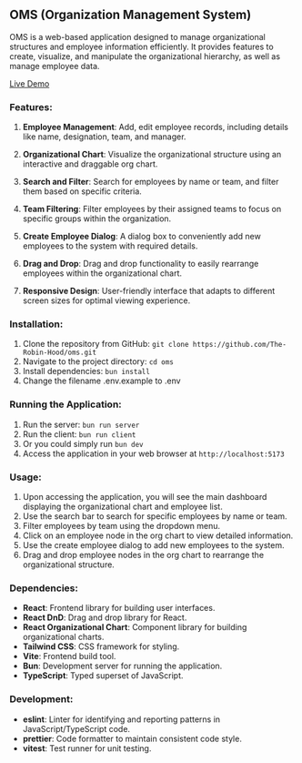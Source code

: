 ## OMS (Organization Management System)

OMS is a web-based application designed to manage organizational structures and employee information efficiently. It provides features to create, visualize, and manipulate the organizational hierarchy, as well as manage employee data.

[Live Demo](https://o-m-s.vercel.app//)

### Features:

1. **Employee Management**: Add, edit employee records, including details like name, designation, team, and manager.

2. **Organizational Chart**: Visualize the organizational structure using an interactive and draggable org chart.

3. **Search and Filter**: Search for employees by name or team, and filter them based on specific criteria.

4. **Team Filtering**: Filter employees by their assigned teams to focus on specific groups within the organization.

5. **Create Employee Dialog**: A dialog box to conveniently add new employees to the system with required details.

6. **Drag and Drop**: Drag and drop functionality to easily rearrange employees within the organizational chart.

7. **Responsive Design**: User-friendly interface that adapts to different screen sizes for optimal viewing experience.

### Installation:

1. Clone the repository from GitHub: `git clone https://github.com/The-Robin-Hood/oms.git`
2. Navigate to the project directory: `cd oms`
3. Install dependencies: `bun install`
4. Change the filename .env.example to .env

### Running the Application:

1. Run the server: `bun run server`
2. Run the client: `bun run client`
3. Or you could simply run `bun dev`
3. Access the application in your web browser at `http://localhost:5173`

### Usage:

1. Upon accessing the application, you will see the main dashboard displaying the organizational chart and employee list.
2. Use the search bar to search for specific employees by name or team.
3. Filter employees by team using the dropdown menu.
4. Click on an employee node in the org chart to view detailed information.
5. Use the create employee dialog to add new employees to the system.
6. Drag and drop employee nodes in the org chart to rearrange the organizational structure.

### Dependencies:

- **React**: Frontend library for building user interfaces.
- **React DnD**: Drag and drop library for React.
- **React Organizational Chart**: Component library for building organizational charts.
- **Tailwind CSS**: CSS framework for styling.
- **Vite**: Frontend build tool.
- **Bun**: Development server for running the application.
- **TypeScript**: Typed superset of JavaScript.

### Development:

- **eslint**: Linter for identifying and reporting patterns in JavaScript/TypeScript code.
- **prettier**: Code formatter to maintain consistent code style.
- **vitest**: Test runner for unit testing.